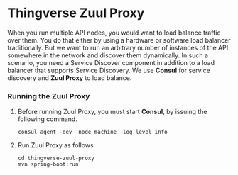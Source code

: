 # Thingverse Zuul Proxy

When you run multiple API nodes, you would want to load balance traffic over them. You do that either by using a 
hardware or software load balancer traditionally. But we want to run an arbitrary number of instances of the API
somewhere in the network and discover them dynamically. In such a scenario, you need a Service Discover component
in addition to a load balancer that supports Service Discovery. We use **Consul** for service discovery and **Zuul Proxy**
to load balance.

### Running the Zuul Proxy

1.  Before running Zuul Proxy, you must start **Consul**, by issuing the following command.
    ``` 
    consul agent -dev -node machine -log-level info
    ```
2.  Run Zuul Proxy as follows.
    ``` 
    cd thingverse-zuul-proxy
    mvn spring-boot:run    
    ```
